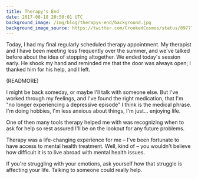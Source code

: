 ```yaml
---
title: Therapy's End
date: 2017-08-18 20:50:01 UTC
background_image: /img/blog/therapys-end/background.jpg
background_image_source: https://twitter.com/CrookedCosmos/status/897772409260048384
---
```


Today, I had my final regularly scheduled therapy appointment. My therapist and I have been meeting less frequently over the summer, and we've talked before about the idea of stopping altogether. We ended today's session early. He shook my hand and reminded me that the door was always open; I thanked him for his help, and I left.

(READMORE)

I might be back someday, or maybe I'll talk with someone else. But I've worked through my feelings, and I've found the right medication, that I'm "no longer experiencing a depressive episode" I think is the medical phrase. I'm doing hobbies, I'm less anxious about things, I'm just... enjoying life.

One of then many tools therapy helped me with was recognizing when to ask for help so rest assured I'll be on the lookout for any future problems.

Therapy was a life-changing experience for me – I've been fortunate to have access to mental health treatment. Well, kind of – you wouldn't believe how difficult it is to live abroad with mental health issues.

If you're struggling with your emotions, ask yourself how that struggle is affecting your life. Talking to someone could really help.

